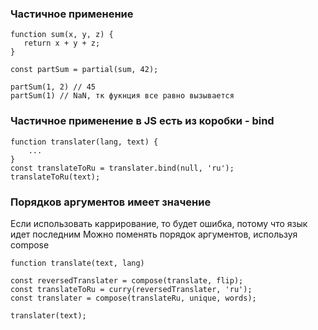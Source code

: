 ### Частичное применение
 ```
function sum(x, y, z) {
    return x + y + z;
}

const partSum = partial(sum, 42);

partSum(1, 2) // 45
partSum(1) // NaN, тк фукнция все равно вызывается 
```

### Частичное применение в JS есть из коробки - bind
```
function translater(lang, text) {
    ...
}
const translateToRu = translater.bind(null, 'ru');
translateToRu(text);
```

### Порядков аргументов имеет значение

Если использовать каррирование, то будет ошибка, потому что язык идет последним
Можно поменять порядок аргументов, используя compose
```
function translate(text, lang)

const reversedTranslater = compose(translate, flip);
const translateToRu = curry(reversedTranslater, 'ru');
const translater = compose(translateRu, unique, words);

translater(text);
```
